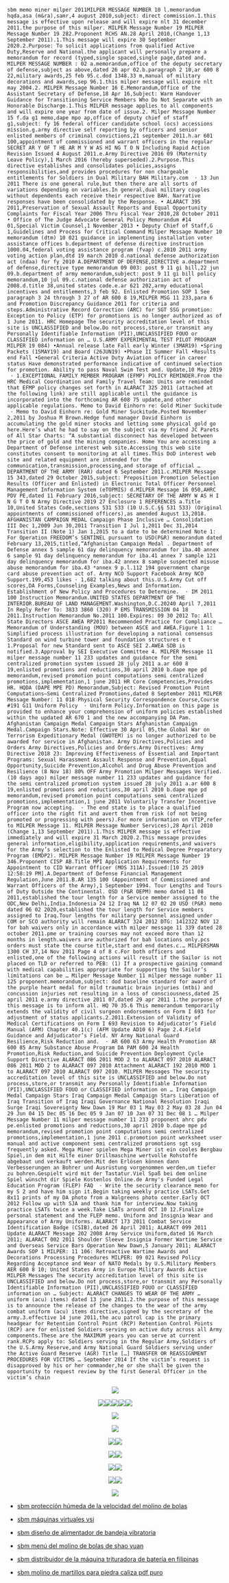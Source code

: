 
```
sbm memo miner milper 2011MILPER MESSAGE NUMBER 10 l.memorandum hqda,asa (m&ra),samr,4 august 2010,subject: direct commission.1.this message is effective upon release and will expire nlt 31 december 2011.the purpose of this milper. MILPER Message Number 19 MILPER Message Number 19 282.Proponent RCHS AN.28 April 2010,(Change 1,13 September 2011).1.This message will expire 30 September 2020.2.Purpose: To solicit applications from qualified Active Duty,Reserve and National.the applicant will personally prepare a memorandum for record (typed,single spaced,single page,dated and. MILPER MESSAGE NUMBER : 02 a.memorandum,office of the deputy secretary of defense,subject as above,dated 26 apr 02.b.paragraph 2 10,ar 600 8 22,military awards,25 feb 95.c.dod 1348.33 m,manual of military decorations and awards,sep 96.1.this milper message will expire nlt may 2004.2. MILPER Message Number 16 E.Memorandum,Office of the Assistant Secretary of Defense,18 Apr 16,Subject: Warm Handover Guidance for Transitioning Service Members Who Do Not Separate with an Honorable Discharge.1.This MILPER message applies to all components and will expire one year from date of issue.2. Milper Message Number 15 f.da g1 memo,dape mpo ap,office of deputy chief of staff g1,subject: fy 16 federal officer candidate school (ocs) accessions mission.g.army directive self reporting by officers and senior enlisted members of criminal convictions,21 september 2011.h.ar 601 100,appointment of commissioned and warrant officers in the regular SECRET AR Y OF T HE AR M Y W AS HI NG T O N Including Rapid Action Revision Issued 4 August 2011.e.Army Directive 2016 09 (Maternity Leave Policy),1 March 2016 (hereby superseded).2.Purpose.This directive establishes and consolidates policies,assigns responsibilities,and provides procedures for non chargeable entitlements for Soldiers in Dual Military BAH Military.com  · 13 Jun 2011 There is one general rule,but then there are all sorts of variations depending on variables.In general,dual military couples without dependents each receive their respective BAH. Narrative responses have been consolidated by the Response. • ALARACT 395 2011,Preservation of Sexual Assault Reports and Equal Opportunity Complaints for Fiscal Year 2006 Thru Fiscal Year 2010,28 October 2011 • Office of The Judge Advocate General Policy Memorandum #14 01,Special Victim Counsel,1 November 2013 • Deputy Chief of Staff,G 1,Guidelines and Process for Critical Command Milper Message Number 10 memorandum (dtm) 10 021 guidance in implementing installation voter assistance offices b.department of defense directive instruction 1000.04,federal voting assistance program (fvap) c.2010 2011 army voting action plan,dtd 19 march 2010 d.national defense authorization act (ndaa) for fy 2010 A.DEPARTMENT OF DEFENSE,DIRECTIVE a.department of defense,directive type memorandum 09 003: post 9 11 gi bill,22 jun 09.b.department of army memorandum,subject: post 9 11 gi bill policy memorandum,10 jul 09.c.national defense authorization act of 2008.d.title 38,united states code.e.ar 621 202,army educational incentives and entitlements,3 feb 92. Enlisted Promotion SOP 1 See paragraph 3 24 through 3 27 of AR 600 8 19,MILPER MSG 11 233,para 6 and Promotion Discrepancy Guidance 2011 for criteria and steps.Administrative Record Correction (ARC) for SGT SSG promotion: Exception to Policy (ETP) for promotions is no longer authorized as of 1 June 2011. HRC Homepage The security accreditation level of this site is UNCLASSIFIED and below.Do not process,store,or transmit any Personally Identifiable Information (PII),UNCLASSIFIED FOUO or CLASSIFIED information on … U.S.ARMY EXPERIMENTAL TEST PILOT PROGRAM MILPER 19 084) •Annual release late Fall early Winter (3MAR19) •Spring Packets (15MAY19) and Board (26JUN19) •Phase II Summer Fall •Results end Fall •General Criteria Active Duty Aviation officer in career status Have demonstrated performance indicative of continued selection for promotion. Ability to pass Naval Swim Test and. Update,10 May 2019  · 1.EXCEPTIONAL FAMILY MEMBER PROGRAM (EFMP) POLICY REMINDER.From the HRC Medical Coordination and Family Travel Team: Units are reminded that EFMP policy changes set forth in ALARACT 325 2011 (attached at the following link) are still applicable until the guidance is incorporated into the forthcoming AR 608 75 update,and other applicable regulations. Memo to David Einhorn re: Gold Miner Suckitude  · Memo to David Einhorn re: Gold Miner Suckitude.Posted November 2,2011 by Joshua M Brown.Hedge fund manager David Einhorn is accumulating the gold miner stocks and letting some physical gold go here.Here’s what he had to say on the subject via my friend JC Parets of All Star Charts: “A substantial disconnect has developed between the price of gold and the mining companies. Home You are accessing a Department of Defense interest web site.Accessing this web site constitutes consent to monitoring at all times.This DoD interest web site and related equipment are intended for the communication,transmission,processing,and storage of official … DEPARTMENT OF THE ARMY (RAR) dated 6 September 2011.c.MILPER Message 15 343,dated 29 October 2015,subject: Preposition Promotion Selection Results (Officer and Enlisted) in Electronic Total Officer Personnel Management Information System (eTOPMIS) d.MILPER Message 16 050,AHRC PDV PE,dated 11 February 2016,subject: SECRETARY OF THE ARMY W AS H I N G T O N Army Directive 2019 27 Enclosure 1 REFERENCES a.Title 10,United States Code,sections 531 533 (10 U.S.C.§§ 531 533) (Original appointments of commissioned officers),as amended August 13,2018. AFGHANISTAN CAMPAIGN MEDAL Campaign Phase Inclusive … Consolidation III Dec 1,2009 Jun 30,2011 Transition I Jul 1,2011 Dec 31,2014 Transition II (Note 1) Jan 1,2015 to a date to be determined Note 1: For Operation FREEDOM’s SENTINEL pursuant to USD(P&R) memorandum dated February 13,2015,titled,“Afghanistan Campaign Medal . Department of Defense annex 5 sample 61 day delinquency memorandum for iba.40 annex 6 sample 91 day delinquency memorandum for iba.41 annex 7 sample 121 day delinquency memorandum for iba.42 annex 8 sample suspected misuse abuse memorandum for iba.43 *annex 9 p.l.112 194 government charge card abuse prevention act of. Army NCO Support Facebook Army NCO Support.199,453 likes · 1,682 talking about this.U.S.Army Cut off scores,DA Forms,Counseling Examples,News and Information. Establishment of New Policy and Procedures to Determine.  · IM 2011 100 Instruction Memorandum.UNITED STATES DEPARTMENT OF THE INTERIOR.BUREAU OF LAND MANAGEMENT.Washington,D.C.20240 April 7,2011 In Reply Refer To: 3833 3860 (320) P EMS TRANSMISSION 04 18 2011.Instruction Memorandum No.2011 100.Expires: 09 30 2012 To: All State Directors ASCE AWEA RP2011 Recommended Practice for Compliance … Memorandum of Understanding (MOU) between ASCE and AWEA.Figure 1 1: Simplified process illustration for developing a national consensus Standard on wind turbine tower and foundation structures e t 1.Proposal for new Standard sent to ASCE SEI 2.AWEA SDB is notified.3.Approval by SEI Executive Committee 4. MILPER Message 11 milper message number 11 233 updates and guidance for the semi centralized promotion system issued 28 july 2011 a.ar 600 8 19,enlisted promotions and reductions,30 april 2010 b.dape mpe pd memorandum,revised promotion point computations semi centralized promotions,implementation,1 june 2011 HR Core Competencies,Provides HR. HQDA (DAPE MPE PD) Memorandum,Subject: Revised Promotion Point Computations—Semi Centralized Promotions,dated 8 September 2011 MILPER Message Number: 11 018 Physical Security Correspondence Course,Course #191 G11 Uniform Policy  · Uniform Policy.Information on this page is provided to enhance your comprehension of uniform policies established within the updated AR 670 1 and the new accompanying DA Pam. Afghanistan Campaign Medal Campaign Stars Afghanistan Campaign Medal.Campaign Stars.Note: Effective 30 April 05,the Global War on Terrorism Expeditionary Medal (GWOTEM) is no longer authorized to be awarded for service in Afghanistan. Army Directives,Policies and Orders Army Directives,Policies and Orders.Army Directives: Army Directive 2018 23: Improving Effectiveness of Essential and Important Programs: Sexual Harassment Assault Response and Prevention,Equal Opportunity,Suicide Prevention,Alcohol and Drug Abuse Prevention and Resilience (8 Nov 18) 80% OFF Army Promotion Milper Messages Verified. (10 days ago) milper message number 11 233 updates and guidance for the semi centralized promotion system issued 28 july 2011 a.ar 600 8 19,enlisted promotions and reductions,30 april 2010 b.dape mpe pd memorandum,revised promotion point computations semi centralized promotions,implementation,1 june 2011 Voluntarily Transfer Incentive Program now accepting.  · The end state is to place a qualified officer into the right fit and avert them from risk (of not being promoted or progressing with peers).For more information on VTIP,refer to MILPER Message 11. MILPER Message Number Services),28 April 2010 (Change 1,13 September 2011).1.This MILPER message is effective immediately and will expire 31 March 2020.2.This message provides general information,eligibility,application requirements,and waivers for the Army’s selection to the Enlisted to Medical Degree Preparatory Program (EMDP2). MILPER Message Number 19 MILPER Message Number 19 346.Proponent CISP AB.Title MPI Application Requirements for Appointment to CID Warrant Officer (MOS 311A).Issued:[10 25 2019 12:58:19 PM].A.Department of Defense Financial Management Regulation,June 2011.B.AR 135 100 (Appointment of Commissioned and Warrant Officers of the Army),1 September 1994. Tour Lengths and Tours of Duty Outside the Continental. OSD (P&R OEPM) memo dated 11 08 2011,established the tour length for a Service member assigned to the ODC,New Delhi,India.Indonesia 24 12 Iraq NA 12 07 02 20 USD (P&R) memo dated 06 02 2020,established the tour length for Service members assigned to Iraq.Tour lengths for military personnel assigned under COM or SCO authority will remain ALARACT 324 2012 DTG: 141232Z NOV 12 for bah waivers only in accordance with milper message 11 339 dated 28 october 2011.pme or training courses may not exceed more than 12 months in length.waivers are authorized for bah locations only.pcs orders must state the course title,start and end dates.c.… MILPERSMAN 1300 CH 37,14 Nov 2011 Page 4 of 8 c.For both officers and enlisted,one of the following actions will result if the Sailor is not placed on TLD or referred to PEB: (1) If a prospective gaining command with medical capabilities appropriate for supporting the Sailor’s limitations can be … Milper Message Number 11 milper message number 11 125 proponent.memorandum,subject: dod baseline standard for award of the purple heart medal for mild traumatic brain injuries (mtbi) and concussion injuries not resulting in a loss of consciousness,dated 25 april 2011 e.army directive 2011 07,dated 29 apr 2011 1.the purpose of this message is to inform all. HQ 70 35.6 This memorandum temporarily extends the validity of civil surgeon endorsements on Form I 693 for adjustment of status applicants.2.2011.Extension of Validity of Medical Certifications on Form I 693 Revision to Adjudicator’s Field Manual (AFM) Chapter 40.1(c) (AFM Update AD10 6) Page 2.4.Field Guidance and Adjudicator’s Field. NY Army National Guard Resilience,Risk Reduction and.  · AR 600 63 Army Health Promotion AR 600 85 Army Substance Abuse Program DA PAM 600 24 Health Promotion,Risk Reduction,and Suicide Prevention Deployment Cycle Support Directive ALARACT 086 2011 MOD 2 to ALARACT 097 2010 ALARACT 086 2011 MOD 2 to ALARACT 097 2010 Attachment ALARACT 192 2010 MOD 1 to ALARACT 097 2010 ALARACT 097 2010. MILPER Messages The security accreditation level of this site is UNCLASSIFIED and below.Do not process,store,or transmit any Personally Identifiable Information (PII),UNCLASSIFIED FOUO or CLASSIFIED information on … Iraq Campaign Medal Campaign Stars Iraq Campaign Medal Campaign Stars Liberation of Iraq Transition of Iraq Iraqi Governance National Resolution Iraqi Surge Iraqi Sovereignty New Dawn 19 Mar 03 1 May 03 2 May 03 28 Jun 04 29 Jun 04 15 Dec 05 16 Dec 05 9 Jan 07 10 Jan 07 31 Dec 08 1 … Milper Message Number 11 milper message number 11 233 proponent ahrc pdv pe.enlisted promotions and reductions,30 april 2010 b.dape mpe pd memorandum,revised promotion point computations semi centralized promotions,implementation,1 june 2011 c.promotion point worksheet user manual and active component semi centralized promotions sgt ssg frequently asked. Mega Miner spielen Mega Miner ist ein cooles Bergbau Spiel,in dem mit Hilfe einer Drillmaschine wertvolle Rohstoffe abgebaut und verkauft werden.Mit den Erlösen können dann Verbesserungen an Bohrer und Ausrüstung vorgenommen werden,um tiefer zu bohren.Gespielt wird mit der Tastatur.Viel Spaß bei dem online Spiel wünscht dir Spiele Kostenlos Online.de Army's Funded Legal Education Program (FLEP) FAQ  · Write the security clearance memo for my S 2 and have him sign it.Begin taking weekly practice LSATs.Get 8x11 prints of my DA photo from a Walgreens photo center.Early OCT 2012 Follow up with SJA and thank him for interview.Now taking practice LSATs twice a week.Take LSATs around OCT 10 12.Finalize personal statement and the FLEP memo. Uniform and Insignia Wear and Appearance of Army Uniforms. ALARACT 173 2011 Combat Service Identification Badge (CSIB),dated 26 April 2011; ALARACT 099 2011 Update ALARACT Message 202 2008 Army Service Uniform,dated 16 March 2011; ALARACT 002 2011 Shoulder Sleeve Insignia Former Wartime Service and Overseas Service Bars Operation New Dawn,5 January 2011; ALARACT Awards SOP 1 MILPER: 11 106: Retroactive Wartime Awards and Decorations Processing Procedures MILPER: 09 021 Revised Policy Regarding Acceptance and Wear of NATO Medals by U.S.Military Members AER 600 8 10; United States Army in Europe Military Awards Active MILPER Messages The security accreditation level of this site is UNCLASSIFIED and below.Do not process,store,or transmit any Personally Identifiable Information (PII),UNCLASSIFIED FOUO or CLASSIFIED information on … Subject: ALARACT CHANGES TO WEAR OF THE ARMY … uniform (acu) items) dated 13 june 2011.2.the purpose of this message is to announce the release of the changes to the wear of the army combat uniform (acu) items directive,signed by the secretary of the army.3.effective 14 june 2011,the acu patrol cap is the primary headgear for Retention Control Point (RCP) Retention Control Points (RCP) are for enlisted Soldiers serving on active duty across all Army components.These are the MAXIMUM years you can serve at current rank.RCPs apply to: Soldiers serving in the Regular Army,Soldiers of the U.S.Army Reserve,and Army National Guard Soldiers serving under the Active Guard Reserve (AGR) Title […] TRANSFER OR REASSIGNMENT PROCEDURES FOR VICTIMS … September 2014 If the victim’s request is disapproved by his or her commander,he or she shall be given the opportunity to request review by the first General Officer in the victim’s chain 
```

<div align="center">

<a href="https://es-crusher.shibang-china.com/github&k=sbm+memo+miner+milper+2011"><img src="https://static.shibang-china.com/es/crusher/logo.jpg"></a>

<a href="https://es-crusher.shibang-china.com/github&k=sbm+memo+miner+milper+2011"><img src="https://static.shibang-china.com/es/crusher/index.jpg"></a><a href="https://es-crusher.shibang-china.com/material.htmlgithub&k=sbm+memo+miner+milper+2011"><img src="https://static.shibang-china.com/es/crusher/material.jpg"></a><a href="https://es-crusher.shibang-china.com/application.htmlgithub&k=sbm+memo+miner+milper+2011"><img src="https://static.shibang-china.com/es/crusher/application.jpg"></a><a href="https://es-crusher.shibang-china.com/aboutus.htmlgithub&k=sbm+memo+miner+milper+2011"><img src="https://static.shibang-china.com/es/crusher/aboutus.jpg"></a><a href="https://es-crusher.shibang-china.com/contact.htmlgithub&k=sbm+memo+miner+milper+2011"><img src="https://static.shibang-china.com/es/crusher/contact.jpg"></a>

<a href="https://es-crusher.shibang-china.com/github&k=sbm+memo+miner+milper+2011"><img src="https://static.shibang-china.com/es/crusher/banner.jpg"></a>

<a href="https://swt.shibang-china.com/github&k=sbm+memo+miner+milper+2011"><img src="https://static.shibang-china.com/es/crusher/text.jpg"></a>

<a href="https://swt.shibang-china.com/github&k=sbm+memo+miner+milper+2011"><img src="https://static.shibang-china.com/es/crusher/chat.jpg"></a><a href="https://es-crusher.shibang-china.com/contact.htmlgithub&k=sbm+memo+miner+milper+2011"><img src="https://static.shibang-china.com/es/crusher/message.jpg"></a>

<a href="https://es-crusher.shibang-china.com/products/pe.htmlgithub&k=sbm+memo+miner+milper+2011"><img src="https://static.shibang-china.com/es/crusher/pe.jpg"></a><a href="https://es-crusher.shibang-china.com/products/pf.htmlgithub&k=sbm+memo+miner+milper+2011"><img src="https://static.shibang-china.com/es/crusher/pf.jpg"></a>

<a href="https://es-crusher.shibang-china.com/products/hpt.htmlgithub&k=sbm+memo+miner+milper+2011"><img src="https://static.shibang-china.com/es/crusher/hpt.jpg"></a><a href="https://es-crusher.shibang-china.com/products/vsi.htmlgithub&k=sbm+memo+miner+milper+2011"><img src="https://static.shibang-china.com/es/crusher/vsi.jpg"></a>

<a href="https://es-crusher.shibang-china.com/products/klv.htmlgithub&k=sbm+memo+miner+milper+2011"><img src="https://static.shibang-china.com/es/crusher/klv.jpg"></a><a href="https://es-crusher.shibang-china.com/products/portable.htmlgithub&k=sbm+memo+miner+milper+2011"><img src="https://static.shibang-china.com/es/crusher/portable.jpg"></a>

<a href="https://swt.shibang-china.com/github&k=sbm+memo+miner+milper+2011"><img src="https://static.shibang-china.com/es/crusher/case.jpg"></a>

</div>


* [sbm protección húmeda de la velocidad del molino de bolas](sbm%20protecci%C3%B3n%20h%C3%BAmeda%20de%20la%20velocidad%20del%20molino%20de%20bolas.md)

* [sbm máquinas virtuales vsi](sbm%20m%C3%A1quinas%20virtuales%20vsi.md)

* [sbm diseño de alimentador de bandeja vibratoria](sbm%20dise%C3%B1o%20de%20alimentador%20de%20bandeja%20vibratoria.md)

* [sbm menú del molino de bolas de shao yuan](sbm%20men%C3%BA%20del%20molino%20de%20bolas%20de%20shao%20yuan.md)

* [sbm distribuidor de la máquina trituradora de batería en filipinas](sbm%20distribuidor%20de%20la%20m%C3%A1quina%20trituradora%20de%20bater%C3%ADa%20en%20filipinas.md)

* [sbm molino de martillos para piedra caliza pdf puro](sbm%20molino%20de%20martillos%20para%20piedra%20caliza%20pdf%20puro.md)